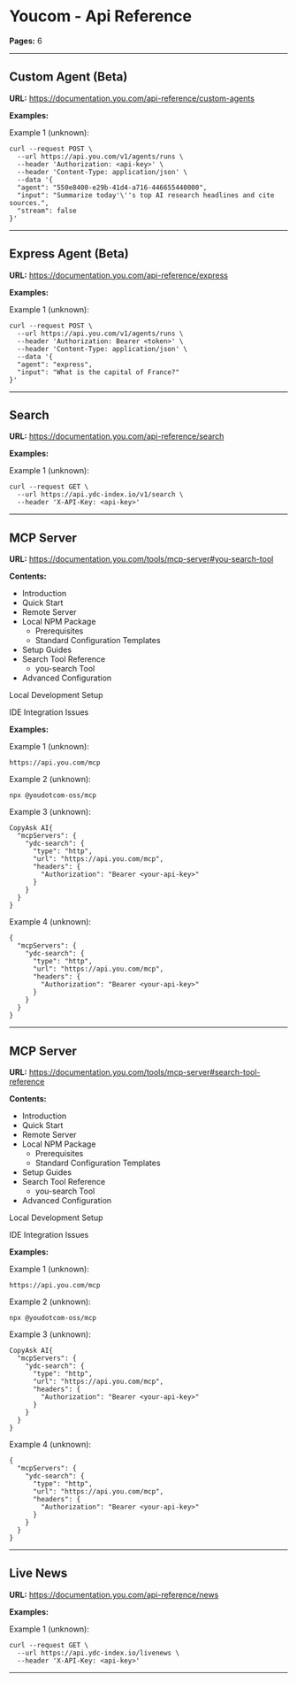 # Youcom - Api Reference

**Pages:** 6

---

## Custom Agent (Beta)

**URL:** https://documentation.you.com/api-reference/custom-agents

**Examples:**

Example 1 (unknown):
```unknown
curl --request POST \
  --url https://api.you.com/v1/agents/runs \
  --header 'Authorization: <api-key>' \
  --header 'Content-Type: application/json' \
  --data '{
  "agent": "550e8400-e29b-41d4-a716-446655440000",
  "input": "Summarize today'\''s top AI research headlines and cite sources.",
  "stream": false
}'
```

---

## Express Agent (Beta)

**URL:** https://documentation.you.com/api-reference/express

**Examples:**

Example 1 (unknown):
```unknown
curl --request POST \
  --url https://api.you.com/v1/agents/runs \
  --header 'Authorization: Bearer <token>' \
  --header 'Content-Type: application/json' \
  --data '{
  "agent": "express",
  "input": "What is the capital of France?"
}'
```

---

## Search

**URL:** https://documentation.you.com/api-reference/search

**Examples:**

Example 1 (unknown):
```unknown
curl --request GET \
  --url https://api.ydc-index.io/v1/search \
  --header 'X-API-Key: <api-key>'
```

---

## MCP Server

**URL:** https://documentation.you.com/tools/mcp-server#you-search-tool

**Contents:**
- ​Introduction
- ​Quick Start
- Remote Server
- Local NPM Package
  - ​Prerequisites
  - ​Standard Configuration Templates
- ​Setup Guides
- ​Search Tool Reference
  - ​you-search Tool
- ​Advanced Configuration

Local Development Setup

IDE Integration Issues

**Examples:**

Example 1 (unknown):
```unknown
https://api.you.com/mcp
```

Example 2 (unknown):
```unknown
npx @youdotcom-oss/mcp
```

Example 3 (unknown):
```unknown
CopyAsk AI{
  "mcpServers": {
    "ydc-search": {
      "type": "http",
      "url": "https://api.you.com/mcp",
      "headers": {
        "Authorization": "Bearer <your-api-key>"
      }
    }
  }
}
```

Example 4 (unknown):
```unknown
{
  "mcpServers": {
    "ydc-search": {
      "type": "http",
      "url": "https://api.you.com/mcp",
      "headers": {
        "Authorization": "Bearer <your-api-key>"
      }
    }
  }
}
```

---

## MCP Server

**URL:** https://documentation.you.com/tools/mcp-server#search-tool-reference

**Contents:**
- ​Introduction
- ​Quick Start
- Remote Server
- Local NPM Package
  - ​Prerequisites
  - ​Standard Configuration Templates
- ​Setup Guides
- ​Search Tool Reference
  - ​you-search Tool
- ​Advanced Configuration

Local Development Setup

IDE Integration Issues

**Examples:**

Example 1 (unknown):
```unknown
https://api.you.com/mcp
```

Example 2 (unknown):
```unknown
npx @youdotcom-oss/mcp
```

Example 3 (unknown):
```unknown
CopyAsk AI{
  "mcpServers": {
    "ydc-search": {
      "type": "http",
      "url": "https://api.you.com/mcp",
      "headers": {
        "Authorization": "Bearer <your-api-key>"
      }
    }
  }
}
```

Example 4 (unknown):
```unknown
{
  "mcpServers": {
    "ydc-search": {
      "type": "http",
      "url": "https://api.you.com/mcp",
      "headers": {
        "Authorization": "Bearer <your-api-key>"
      }
    }
  }
}
```

---

## Live News

**URL:** https://documentation.you.com/api-reference/news

**Examples:**

Example 1 (unknown):
```unknown
curl --request GET \
  --url https://api.ydc-index.io/livenews \
  --header 'X-API-Key: <api-key>'
```

---
